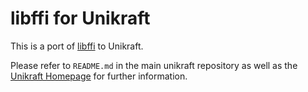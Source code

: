 # libffi for Unikraft

This is a port of [libffi](https://sourceware.org/libffi/) to Unikraft.

Please refer to `README.md` in the main unikraft repository as well as the [Unikraft Homepage](https://unikraft.org/) for further information.
